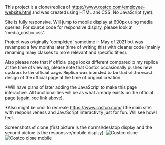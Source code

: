 This project is a clone/replica of https://www.costco.com/employee-website.html and was created using HTML and CSS. No JavaScript (yet).

Site is fully responsive. Will jump to mobile display at 600px using media queries. For source code for responsive display, please look at 'media_costco.css'.

Project was originally 'completed' sometime in May of 2021 but was revamped a few months later (time of writing this) with cleaner code (mainly renaming many classes to more relevant and specific titles). 

Also please note that if official page looks different compared to my replica at the time of viewing, please note that Costco occasionally pushes new updates to the official page. Replica was intended to be that of the exact design of the official page at the time of original creation.

*Will have plans of later adding the JavaScript to make this page interactive. All functionalities will be as what already exists on the official page (again, see link above). 

*Also might be cool to recreate https://www.costco.com/ (the main site) with responsiveness and JavaScript interactivity just for fun. Will see how I feel.

Screenshots of clone (first picture is the normal/desktop display and the second picture is the responsive/mobile display):
![Costco clone](https://user-images.githubusercontent.com/72681183/130344012-9151615e-51d8-46d8-8d54-da5e691251fc.png)
![Costco clone mobile](https://user-images.githubusercontent.com/72681183/130344013-4c187855-3cd3-4d64-857a-bcbfb0b45d3d.png)

